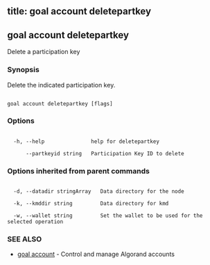 title: goal account deletepartkey
---
## goal account deletepartkey



Delete a participation key



### Synopsis



Delete the indicated participation key.



```

goal account deletepartkey [flags]

```



### Options



```

  -h, --help               help for deletepartkey

      --partkeyid string   Participation Key ID to delete

```



### Options inherited from parent commands



```

  -d, --datadir stringArray   Data directory for the node

  -k, --kmddir string         Data directory for kmd

  -w, --wallet string         Set the wallet to be used for the selected operation

```



### SEE ALSO



* [goal account](../../account/account/)	 - Control and manage Algorand accounts




